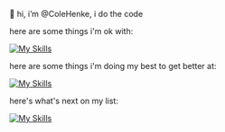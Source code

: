 👋 hi, i’m @ColeHenke, i do the code

here are some things i'm ok with:
  
[![My Skills](https://skillicons.dev/icons?i=java,spring,html,css,ts,angular,postman,postgres,py&theme=dark)](https://skillicons.dev)

here are some things i'm doing my best to get better at:

[![My Skills](https://skillicons.dev/icons?i=pytorch,mongodb)](https://skillicons.dev)

here's what's next on my list:

[![My Skills](https://skillicons.dev/icons?i=cpp,zig)](https://skillicons.dev)
